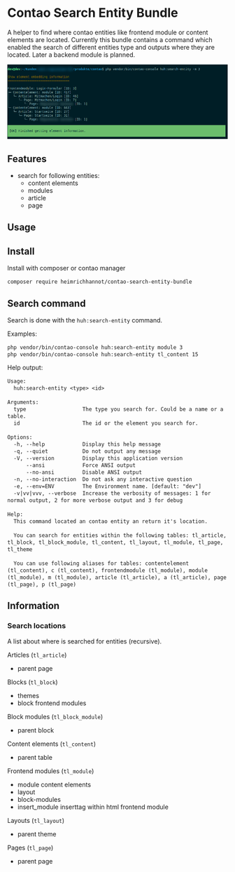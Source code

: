 # Contao Search Entity Bundle

A helper to find where contao entities like frontend module or content elements are located. Currently this bundle contains a command which enabled the search of different entities type and outputs where they are located. Later a backend module is planned.

![](docs/screenshot_command.png)

## Features

- search for following entities:
    - content elements
    - modules
    - article
    - page

## Usage

## Install 

Install with composer or contao manager

    composer require heimrichhannot/contao-search-entity-bundle

## Search command

Search is done with the `huh:search-entity` command.

Examples:

    php vendor/bin/contao-console huh:search-entity module 3
    php vendor/bin/contao-console huh:search-entity tl_content 15

Help output:

```
Usage:
  huh:search-entity <type> <id>

Arguments:
  type                  The type you search for. Could be a name or a table.
  id                    The id or the element you search for.

Options:
  -h, --help            Display this help message
  -q, --quiet           Do not output any message
  -V, --version         Display this application version
      --ansi            Force ANSI output
      --no-ansi         Disable ANSI output
  -n, --no-interaction  Do not ask any interactive question
  -e, --env=ENV         The Environment name. [default: "dev"]
  -v|vv|vvv, --verbose  Increase the verbosity of messages: 1 for normal output, 2 for more verbose output and 3 for debug

Help:
  This command located an contao entity an return it's location.
  
  You can search for entities within the following tables: tl_article, tl_block, tl_block_module, tl_content, tl_layout, tl_module, tl_page, tl_theme
  
  You can use following aliases for tables: contentelement (tl_content), c (tl_content), frontendmodule (tl_module), module (tl_module), m (tl_module), article (tl_article), a (tl_article), page (tl_page), p (tl_page)
```

## Information

### Search locations

A list about where is searched for entities (recursive).

Articles (`tl_article`)
- parent page

Blocks (`tl_block`)
- themes
- block frontend modules

Block modules (`tl_block_module`)
- parent block

Content elements (`tl_content`)
- parent table

Frontend modules (`tl_module`)
- module content elements
- layout
- block-modules
- insert_module inserttag within html frontend module
  
Layouts (`tl_layout`)
- parent theme

Pages (`tl_page`)
- parent page